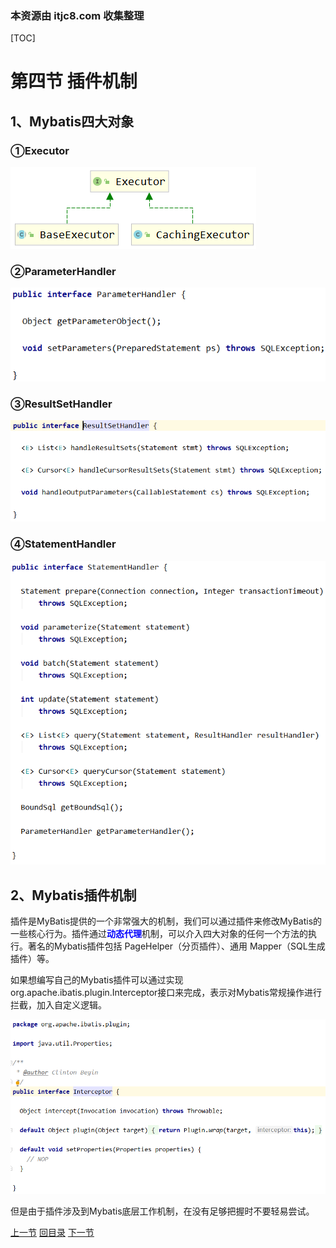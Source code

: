 ### 本资源由 itjc8.com 收集整理
[TOC]

# 第四节 插件机制

## 1、Mybatis四大对象

### ①Executor

![images](images/img008.png)



### ②ParameterHandler

![images](images/img004.png)



### ③ResultSetHandler

![images](images/img005.png)



### ④StatementHandler

![images](images/img006.png)



## 2、Mybatis插件机制

插件是MyBatis提供的一个非常强大的机制，我们可以通过插件来修改MyBatis的一些核心行为。插件通过<span style="color:blue;font-weight:bold;">动态代理</span>机制，可以介入四大对象的任何一个方法的执行。著名的Mybatis插件包括 PageHelper（分页插件）、通用 Mapper（SQL生成插件）等。



如果想编写自己的Mybatis插件可以通过实现org.apache.ibatis.plugin.Interceptor接口来完成，表示对Mybatis常规操作进行拦截，加入自定义逻辑。

![images](images/img007.png)

但是由于插件涉及到Mybatis底层工作机制，在没有足够把握时不要轻易尝试。



[上一节](verse03.html) [回目录](index.html) [下一节](verse05.html)